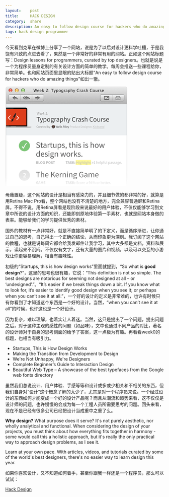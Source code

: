 ```yaml
---
layout:    post
title:     HACK DESIGN
category:  share
description: An easy to follow design course for hackers who do amazing things...
tags: hack design programmer
---
```

今天看到克军在微博上分享了一个网站，说是为了以后对设计更科学吐槽，于是我饶有兴致的点进去看了，果然是一个非常好的非常有用的网站。正如这个网站标题写：Design lessons for programmers, curated by top designers。也就是说是一个为程序员量身定制的有关设计方面的简单的教学。每周会推送一些课程给你，非常简单。也和网站页面里显眼的贴出大标题“An easy to follow design course for hackers who do amazing things”如出一辙。

<img src="/images/2012/designhack_1@2x.png" width="389px" style="border:none"/>

毋庸置疑，这个网站的设计是相当有感染力的，并且细节做的都非常的好，就算是用Retina Mac Pro看，整个网站也没有不清楚的地方，完全兼容普通屏和Retina屏。不得不说，用Retina屏看是现阶段来说最好的用户体验，不仅仅能够学习到文章中所说的设计方面的知识，还能即刻原地体验第一手素材，也就是网站本身做的表率。能够给我们的学习提供优秀的素材。

国外的教材有一点非常好，就是不直接简单明了的下定义，而是循序渐进，让你通过自己的思考，自己得出一个正确的结论，从而印象更为深刻。我订阅了这个网站的教程，也就是说每周它都会给我发邮件让我学习，其中大多都是文档，资料和展示，读起来不沉闷。不仅仅有文字，还有大量的图片和视频，以及可以交互的小游戏让你更容易理解，相当有趣味性。

初级的“Startups, this is how design works”里面就提到，“So what is **good design**?”，这里的思考也很有趣，它说：“This definition is not so simple. The best designs are notorious for seeming not designed at all – or ‘undesigned’.”。“It’s easier if we break things down a bit. If you know what to look for, it’s easier to identify good design when you see it; or perhaps when you can’t see it at all.”，一个好的设计的定义是非常难的，也许有时候只有你看到了才知道这个东西是一个好的设计。当然，“when you can’t see it at all”的时候，也许这也是一个好设计。

因为复杂，难以理解，也着实让人着迷。当然，这只是提出了一个问题，提出问题之后，对于这种主观的感性的问题（如品味），文中也通过不同产品的对比，著名的设计师对于自身的思考侧面的给予了答案，这一点极为有趣。再看看week0的标题，也相当有吸引力。

* Startups, This is How Design Works
* Making the Transition from Development to Design
* We're Not Unhappy, We're Designers
* Complete Beginner’s Guide to Interaction Design
* Beautiful Web Type – A showcase of the best typefaces from the Google web fonts directory

虽然我们总说设计、用户体验、手感等等和设计或多或少相关和不相关的东西，但我们自身对“设计”这个概念了解的太少了，尤其是对一个程序员来说。一个经过设计的东西如何才能变成一个好的设计产品呢？而且从潮流和趋势来看，这不仅仅是设计师的问题，也许慢慢的会成为每一个工程人员所需要思考的问题。回头来看，现在不是已经有很多公司已经把设计当成重中之重了么。

**Why design?** What purpose does it serve? It's not purely aesthetic, nor wholly analytical and functional. When considering the design of your projects, you must think about how everything fits together in harmony - some would call this a holistic approach, but it's really the only practical way to approach design problems, as I see it.

Learn at your own pace. With articles, videos, and tutorials curated by some of the world's best designers, there's no easier way to learn design this year.

如果你喜欢设计，又不知道如何着手，甚至你跟我一样还是一个程序员，那么可以试试：

[Hack Design](http://hackdesign.org/)